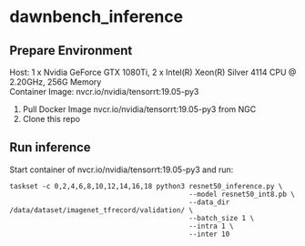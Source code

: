# dawnbench_inference
## Prepare Environment
Host: 1 x Nvidia GeForce GTX 1080Ti, 2 x Intel(R) Xeon(R) Silver 4114 CPU @ 2.20GHz, 256G Memory  
Container Image: nvcr.io/nvidia/tensorrt:19.05-py3  

1. Pull Docker Image nvcr.io/nvidia/tensorrt:19.05-py3 from NGC
2. Clone this repo
## Run inference
Start container of nvcr.io/nvidia/tensorrt:19.05-py3 and run:
```
taskset -c 0,2,4,6,8,10,12,14,16,18 python3 resnet50_inference.py \
                                            --model resnet50_int8.pb \
                                            --data_dir /data/dataset/imagenet_tfrecord/validation/ \
                                            --batch_size 1 \
                                            --intra 1 \
                                            --inter 10
```
